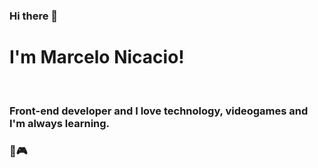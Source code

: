 ### Hi there 👋
# I'm Marcelo Nicacio! 
<br>

### Front-end developer and I love technology, videogames and I'm always learning.
### 💚🎮


